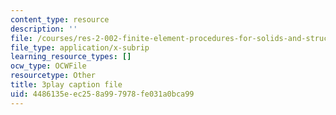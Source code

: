 ```yaml
---
content_type: resource
description: ''
file: /courses/res-2-002-finite-element-procedures-for-solids-and-structures-spring-2010/4486135eec258a997978fe031a0bca99_GyeJwReGKWg.srt
file_type: application/x-subrip
learning_resource_types: []
ocw_type: OCWFile
resourcetype: Other
title: 3play caption file
uid: 4486135e-ec25-8a99-7978-fe031a0bca99
---
```

